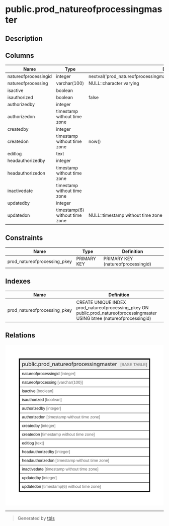 # public.prod_natureofprocessingmaster

## Description

## Columns

| Name | Type | Default | Nullable | Children | Parents | Comment |
| ---- | ---- | ------- | -------- | -------- | ------- | ------- |
| natureofprocessingid | integer | nextval('prod_natureofprocessingmaster_natureofprocessingid_seq'::regclass) | false |  |  |  |
| natureofprocessing | varchar(100) | NULL::character varying | false |  |  |  |
| isactive | boolean |  | false |  |  |  |
| isauthorized | boolean | false | false |  |  |  |
| authorizedby | integer |  | true |  |  |  |
| authorizedon | timestamp without time zone |  | true |  |  |  |
| createdby | integer |  | true |  |  |  |
| createdon | timestamp without time zone | now() | true |  |  |  |
| editlog | text |  | true |  |  |  |
| headauthorizedby | integer |  | true |  |  |  |
| headauthorizedon | timestamp without time zone |  | true |  |  |  |
| inactivedate | timestamp without time zone |  | true |  |  |  |
| updatedby | integer |  | true |  |  |  |
| updatedon | timestamp(6) without time zone | NULL::timestamp without time zone | true |  |  |  |

## Constraints

| Name | Type | Definition |
| ---- | ---- | ---------- |
| prod_natureofprocessing_pkey | PRIMARY KEY | PRIMARY KEY (natureofprocessingid) |

## Indexes

| Name | Definition |
| ---- | ---------- |
| prod_natureofprocessing_pkey | CREATE UNIQUE INDEX prod_natureofprocessing_pkey ON public.prod_natureofprocessingmaster USING btree (natureofprocessingid) |

## Relations

![er](public.prod_natureofprocessingmaster.svg)

---

> Generated by [tbls](https://github.com/k1LoW/tbls)
